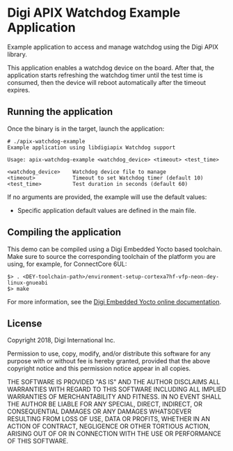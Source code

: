 Digi APIX Watchdog Example Application
===================================

Example application to access and manage watchdog using the Digi APIX library.

This application enables a watchdog device on the board. After that, the
application starts refreshing the watchdog timer until the test time is consumed,
then the device will reboot automatically after the timeout expires.

Running the application
-----------------------
Once the binary is in the target, launch the application:

```
# ./apix-watchdog-example
Example application using libdigiapix Watchdog support

Usage: apix-watchdog-example <watchdog_device> <timeout> <test_time>

<watchdog_device>    Watchdog device file to manage
<timeout>            Timeout to set Watchdog timer (default 10)
<test_time>          Test duration in seconds (default 60)

```

If no arguments are provided, the example will use the default values:
 - Specific application default values are defined in the main file.

Compiling the application
-------------------------
This demo can be compiled using a Digi Embedded Yocto based toolchain. Make
sure to source the corresponding toolchain of the platform you are using,
for example, for ConnectCore 6UL:

```
$> . <DEY-toolchain-path>/environment-setup-cortexa7hf-vfp-neon-dey-linux-gnueabi
$> make
```

For more information, see the [Digi Embedded Yocto online documentation](https://github.com/digi-embedded/meta-digi).

License
-------
Copyright 2018, Digi International Inc.

Permission to use, copy, modify, and/or distribute this software for any purpose
with or without fee is hereby granted, provided that the above copyright notice
and this permission notice appear in all copies.

THE SOFTWARE IS PROVIDED "AS IS" AND THE AUTHOR DISCLAIMS ALL WARRANTIES WITH
REGARD TO THIS SOFTWARE INCLUDING ALL IMPLIED WARRANTIES OF MERCHANTABILITY AND
FITNESS. IN NO EVENT SHALL THE AUTHOR BE LIABLE FOR ANY SPECIAL, DIRECT,
INDIRECT, OR CONSEQUENTIAL DAMAGES OR ANY DAMAGES WHATSOEVER RESULTING FROM LOSS
OF USE, DATA OR PROFITS, WHETHER IN AN ACTION OF CONTRACT, NEGLIGENCE OR OTHER
TORTIOUS ACTION, ARISING OUT OF OR IN CONNECTION WITH THE USE OR PERFORMANCE OF
THIS SOFTWARE.
